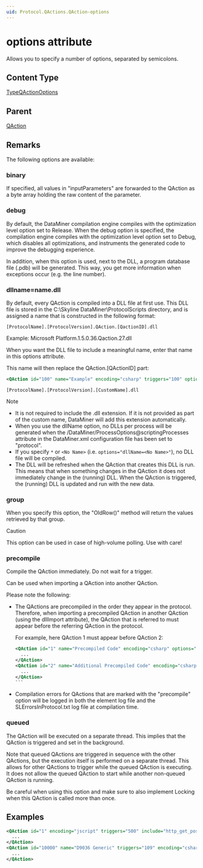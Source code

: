 ```yaml
---
uid: Protocol.QActions.QAction-options
---
```


# options attribute

Allows you to specify a number of options, separated by semicolons.<!-- RN 6457 -->

## Content Type

[TypeQActionOptions](xref:Protocol-TypeQActionOptions)

## Parent

[QAction](xref:Protocol.QActions.QAction)

## Remarks

The following options are available:

### binary

If specified, all values in "inputParameters" are forwarded to the QAction as a byte array holding the raw content of the parameter.

### debug

By default, the DataMiner compilation engine compiles with the optimization level option set to Release. When the debug option is specified, the compilation engine compiles with the optimization level option set to Debug, which disables all optimizations, and instruments the generated code to improve the debugging experience.

In addition, when this option is used, next to the DLL, a program database file (.pdb) will be generated. This way, you get more information when exceptions occur (e.g. the line number).

### dllname=name.dll

By default, every QAction is compiled into a DLL file at first use. This DLL file is stored in the C:\Skyline DataMiner\ProtocolScripts directory, and is assigned a name that is constructed in the following format:

`[ProtocolName].[ProtocolVersion].QAction.[QactionID].dll`

Example: Microsoft Platform.1.5.0.36.Qaction.27.dll

When you want the DLL file to include a meaningful name, enter that name in this options attribute.

This name will then replace the QAction.[QActionID] part:

```xml
<QAction id="100" name="Example" encoding="csharp" triggers="100" options="dllName=[CustomName]">
```

`[ProtocolName].[ProtocolVersion].[CustomName].dll`

> [!NOTE]
>
> - It is not required to include the .dll extension. If it is not provided as part of the custom name, DataMiner will add this extension automatically.
> - When you use the dllName option, no DLLs per process will be generated when the
> /DataMiner/ProcessOptions@scriptingProcesses attribute in the DataMiner.xml configuration file has been set to "protocol".
> - If you specify `*` or `<No Name>` (i.e. `options="dllName=<No Name>"`), no DLL file will be compiled.
> - The DLL will be refreshed when the QAction that creates this DLL is run. This means that when something changes in the QAction it does not immediately change in the (running) DLL. When the QAction is triggered, the (running) DLL is updated and run with the new data.

### group

When you specify this option, the "OldRow()" method will return the values retrieved by that group.

> [!CAUTION]
> This option can be used in case of high-volume polling. Use with care!

### precompile

<!-- RN 6457 -->

Compile the QAction immediately. Do not wait for a trigger.

Can be used when importing a QAction into another QAction.

Please note the following:

- The QActions are precompiled in the order they appear in the protocol. Therefore, when importing a precompiled QAction in another QAction (using the dllImport attribute), the QAction that is referred to must appear before the referring QAction in the protocol.

  For example, here QAction 1 must appear before QAction 2:

  ````xml
  <QAction id="1" name="Precompiled Code" encoding="csharp" options="precompile">
    ...
  </QAction>
  <QAction id="2" name="Additional Precompiled Code" encoding="csharp" options="precompile" dllImport="[ProtocolName].[ProtocolVersion].QAction.1.dll">
    ...
  </QAction>
  ```

- Compilation errors for QActions that are marked with the "precompile" option will be logged in both the element log file and the SLErrorsInProtocol.txt log file at compilation time.<!-- RN 21645 -->

### queued

The QAction will be executed on a separate thread. This implies that the QAction is triggered and set in the background.

Note that queued QActions are triggered in sequence with the other QActions, but the execution itself is performed on a separate thread. This allows for other QActions to trigger while the queued QAction is executing. It does not allow the queued QAction to start while another non-queued QAction is running.

Be careful when using this option and make sure to also implement Locking when this QAction is called more than once.

## Examples

```xml
<QAction id="1" encoding="jscript" triggers="500" include="http_get_post.js">
  ...
</QAction>
<QAction id="10000" name="D9036 Generic" triggers="109" encoding="csharp" options="dllname=D9036GenericClasses.dll" >
  ...
</QAction>
```

